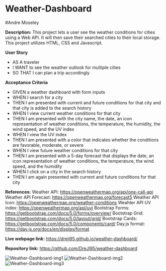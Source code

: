 # Weather-Dashboard
#Andre Moseley

**Description:** 
This project lets a user see the weather conditions for cities using a Web API. It will then save their searched cities to their local storage. This project utilizes HTML, CSS and Javascript.

**User Story**
- AS A traveler
- I WANT to see the weather outlook for multiple cities
- SO THAT I can plan a trip accordingly

**Acceptance Criteria**
- GIVEN a weather dashboard with form inputs
- WHEN I search for a city
- THEN I am presented with current and future conditions for that city and that city is added to the search history
- WHEN I view current weather conditions for that city
- THEN I am presented with the city name, the date, an icon representation of weather conditions, the temperature, the humidity, the wind speed, and the UV index
- WHEN I view the UV index
- THEN I am presented with a color that indicates whether the conditions are favorable, moderate, or severe
- WHEN I view future weather conditions for that city
- THEN I am presented with a 5-day forecast that displays the date, an icon representation of weather conditions, the temperature, the wind speed, and the humidity
- WHEN I click on a city in the search history
- THEN I am again presented with current and future conditions for that city

**References:** 
Weather API: https://openweathermap.org/api/one-call-api
Weather API Forecast: https://openweathermap.org/forecast5
Weather API Icon: https://openweathermap.org/weather-conditions
Weahter API UV index: https://openweathermap.org/api/uvi
Bootstrap Forms: https://getbootstrap.com/docs/5.0/forms/overview/
Bootstrap Grid: https://getbootstrap.com/docs/5.0/layout/grid/
Bootstrap Cards: https://getbootstrap.com/docs/5.0/components/card/
Day.js format: https://day.js.org/docs/en/display/format

**Live webpage link:** https://dreji95.github.io/weather-dashboard/

**Repository link:** https://github.com/DreJI95/weather-dashboard

![Weather-Dashboard-img1](https://user-images.githubusercontent.com/76451565/113534573-1cc5dd00-959f-11eb-8bed-fcb2b79c379b.PNG)
![Weather-Dashboard-img2](https://user-images.githubusercontent.com/76451565/113534579-1f283700-959f-11eb-9b85-c536c01e0626.PNG)
![Weather-Dashboard-img3](https://user-images.githubusercontent.com/76451565/113534581-20f1fa80-959f-11eb-825e-0a7bfa50a32b.PNG)


